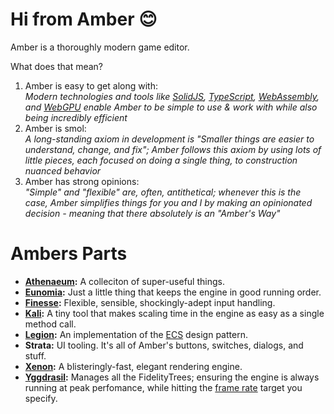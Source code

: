 # Hi from Amber 😊

Amber is a thoroughly modern game editor.

What does that mean?

1. Amber is easy to get along with:<br>
  _Modern technologies and tools like [SolidJS](https://www.solidjs.com/), [TypeScript](https://www.typescriptlang.org/), [WebAssembly](https://webassembly.org/), and [WebGPU](https://developer.mozilla.org/en-US/docs/Web/API/WebGPU_API) enable Amber to be simple to use & work with while also being incredibly efficient_
1. Amber is smol:<br>
  _A long-standing axiom in development is "Smaller things are easier to understand, change, and fix"; Amber follows this axiom by using lots of little pieces, each focused on doing a single thing, to construction nuanced behavior_
1. Amber has strong opinions:<br>
  _"Simple" and "flexible" are, often, antithetical; whenever this is the case, Amber simplifies things for you and I by making an opinionated decision - meaning that there absolutely is an "Amber's Way"_

# Ambers Parts

* **[Athenaeum](./lib/Athenaeum):** A colleciton of super-useful things.
* **[Eunomia](./lib/Eunomia):** Just a little thing that keeps the engine in good running order.
* **[Finesse](./lib/Finesse):** Flexible, sensible, shockingly-adept input handling.
* **[Kali](./lib/Kali):** A tiny tool that makes scaling time in the engine as easy as a single method call.
* **[Legion](./lib/src/lib/Legion):** An implementation of the [ECS](https://en.wikipedia.org/wiki/Entity_component_system) design pattern.
* **Strata:** UI tooling. It's all of Amber's buttons, switches, dialogs, and stuff.
* **[Xenon](./lib/src/lib/Xenon):** A blisteringly-fast, elegant rendering engine.
* **[Yggdrasil](./lib/Yggdrasil):** Manages all the FidelityTrees; ensuring the engine is always running at peak perfomance, while hitting the [frame rate](https://www.ign.com/articles/2014/11/05/understanding-frame-rate-and-its-importance) target you specify.